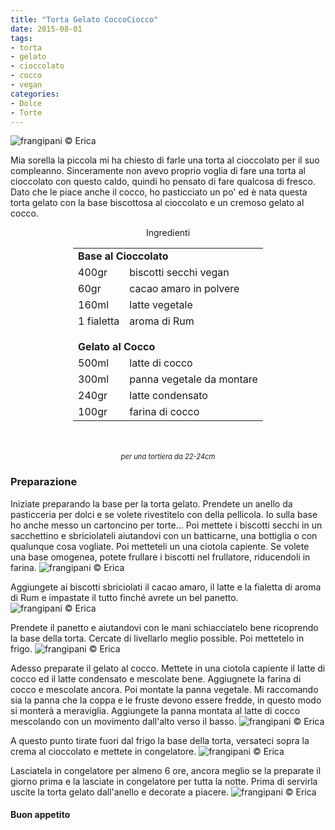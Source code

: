 ```yaml
---
title: "Torta Gelato CoccoCiocco"
date: 2015-08-01
tags:
- torta
- gelato
- cioccolato
- cocco
- vegan
categories:
- Dolce
- Torte
---
```

![](header.jpg "frangipani © Erica")

Mia sorella la piccola mi ha chiesto di farle una torta al cioccolato per il suo compleanno. Sinceramente non avevo proprio voglia di fare una torta al cioccolato con questo caldo, quindi ho pensato di fare qualcosa di fresco. Dato che le piace anche il cocco, ho pasticciato un po' ed è nata questa torta gelato con la base biscottosa al cioccolato e un cremoso gelato al cocco.


<div id="wrapper" style="text-align: center">    
  <div id="yourdiv" style="display: inline-block;">
    <div class="ingredients">
      <div class="ingredients-title">Ingredienti</div>
      <table>
        <tbody>
          <tr>
            <td colspan="2"><b>Base al Cioccolato</b></td>
          </tr>
          <tr>
            <td>400gr</td>
            <td>biscotti secchi vegan</td>
          </tr>
          <tr>
            <td>60gr</td>
            <td>cacao amaro in polvere</td>
          </tr>
          <tr>
            <td>160ml</td>
            <td>latte vegetale</td>
          </tr>
          <tr>
            <td>1 fialetta</td>
            <td>aroma di Rum</td>
          </tr>
          <tr style="height: 15px;"></tr>
          <tr>          
            <td colspan="2"><b>Gelato al Cocco</b></td>
          </tr>
          <tr>
            <td>500ml</td>
            <td>latte di cocco</td>
          </tr>
          <tr>
            <td>300ml</td>
            <td>panna vegetale da montare</td>
          </tr>
          <tr>
            <td>240gr</td>
            <td>latte condensato</td>
          </tr>
          <tr>
            <td>100gr</td>
            <td>farina di cocco</td>
          </tr>
        </tbody>
      </table>
      <br></br>
      <i class="pull-right" style="font-size: 80%;">per una tortiera da 22-24cm</i>
    </div>
  </div>
</div>


<h3>
  <font color="grey">
    <i class="fa fa-cogs"></i>
  </font> Preparazione
</h3>

Iniziate preparando la base per la torta gelato. Prendete un anello da pasticceria per dolci e se volete rivestitelo con della pellicola. Io sulla base ho anche messo un cartoncino per torte... Poi mettete i biscotti secchi in un sacchettino e sbriciolateli aiutandovi con un batticarne, una bottiglia o con qualunque cosa vogliate. Poi metteteli un una ciotola capiente. Se volete una base omogenea, potete frullare i biscotti nel frullatore, riducendoli in farina.
![](biscotti.jpg "frangipani © Erica")

Aggiungete ai biscotti sbriciolati il cacao amaro, il latte e la fialetta di aroma di Rum e impastate il tutto finché avrete un bel panetto.
![](impasto.jpg "frangipani © Erica")

Prendete il panetto e aiutandovi con le mani schiacciatelo bene ricoprendo la base della torta. Cercate di livellarlo meglio possible. Poi mettetelo in frigo.
![](base.jpg "frangipani © Erica")

Adesso preparate il gelato al cocco. Mettete in una ciotola capiente il latte di cocco ed il latte condensato e mescolate bene. Aggiugnete la farina di cocco e mescolate ancora. Poi montate la panna vegetale. Mi raccomando sia la panna che la coppa e le fruste devono essere fredde, in questo modo si monterà a meraviglia. Aggiungete la panna montata al latte di cocco mescolando con un movimento dall'alto verso il basso.
![](crema.jpg "frangipani © Erica")

A questo punto tirate fuori dal frigo la base della torta, versateci sopra la crema al cioccolato e mettete in congelatore.
![](pronta.jpg "frangipani © Erica")

Lasciatela in congelatore per almeno 6 ore, ancora meglio se la preparate il giorno prima e la lasciate in congelatore per tutta la notte. Prima di servirla uscite la torta gelato dall'anello e decorate a piacere.
![](risultato.jpg "frangipani © Erica")


<h4>Buon appetito
  <font color="red">
    <i class="fa fa-smile-o"></i>
  </font>
</h4>